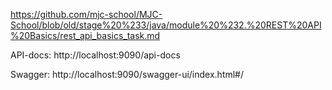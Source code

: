 https://github.com/mjc-school/MJC-School/blob/old/stage%20%233/java/module%20%232.%20REST%20API%20Basics/rest_api_basics_task.md

API-docs:
http://localhost:9090/api-docs

Swagger:
http://localhost:9090/swagger-ui/index.html#/